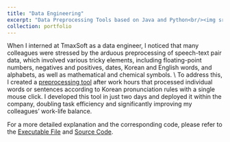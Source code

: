 ```yaml
---
title: "Data Engineering"
excerpt: "Data Preprocessing Tools based on Java and Python<br/><img src='https://user-images.githubusercontent.com/46860669/102718631-7bd34f00-432c-11eb-9bab-1d16e82577a7.png'>"
collection: portfolio
---
```


When I interned at TmaxSoft as a data engineer, I noticed that many colleagues were stressed by the arduous preprocessing of speech-text pair data, which involved various tricky elements, including floating-point numbers, negatives and positives, dates, Korean and English words, and alphabets, as well as mathematical and chemical symbols. \\
To address this, I created a [preprocessing tool](https://github.com/jyshin0926/TxtTransTool/blob/master/TxtTransTool.exe) after work hours that processed individual words or sentences according to Korean pronunciation rules with a single mouse click. I developed this tool in just two days and deployed it within the company, doubling task efficiency and significantly improving my colleagues’ work-life balance.

For a more detailed explanation and the corresponding code, please refer to the [Executable File](https://github.com/jyshin0926/TxtTransTool/blob/master/README_eng.md) and [Source Code](https://github.com/jyshin0926/TxtTransTool_code/blob/master/README_eng.md).

